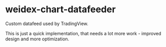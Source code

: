 # weidex-chart-datafeeder
Custom datafeed used by TradingView. 

This is just a quick implementation, that needs a lot more work - improved design and more optimization.
